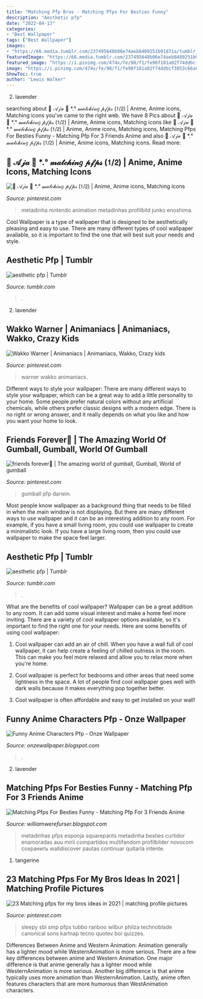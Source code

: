 ```yaml
---
title: "Matching Pfp Bros - Matching Pfps For Besties Funny"
description: "Aesthetic pfp"
date: "2022-04-13"
categories:
- "Best Wallpaper"
tags: ["Best Wallpaper"]
images:
- "https://66.media.tumblr.com/237495648b06e74aeb8489251b91871a/tumblr_inline_plwy11eOLV1v11r3i_1280.png"
featuredImage: "https://66.media.tumblr.com/237495648b06e74aeb8489251b91871a/tumblr_inline_plwy11eOLV1v11r3i_1280.png"
featured_image: "https://i.pinimg.com/474x/fe/90/f1/fe90f181a02f74ddbcf3853c66a8fbca.jpg"
image: "https://i.pinimg.com/474x/fe/90/f1/fe90f181a02f74ddbcf3853c66a8fbca.jpg"
ShowToc: true
author: "Lewis Walker"
---
```



2. lavender 

	

		
searching about 🎀 𝒜𝒿𝒶 🎀 *.° 𝓂𝒶𝓉𝒸𝒽𝒾𝓃𝑔 𝓅𝒻𝓅𝓈 (𝟣/𝟤) | Anime, Anime icons, Matching icons you've came to the right web. We have 8 Pics about 🎀 𝒜𝒿𝒶 🎀 *.° 𝓂𝒶𝓉𝒸𝒽𝒾𝓃𝑔 𝓅𝒻𝓅𝓈 (𝟣/𝟤) | Anime, Anime icons, Matching icons like 🎀 𝒜𝒿𝒶 🎀 *.° 𝓂𝒶𝓉𝒸𝒽𝒾𝓃𝑔 𝓅𝒻𝓅𝓈 (𝟣/𝟤) | Anime, Anime icons, Matching icons, Matching Pfps For Besties Funny - Matching Pfp For 3 Friends Anime and also 🎀 𝒜𝒿𝒶 🎀 *.° 𝓂𝒶𝓉𝒸𝒽𝒾𝓃𝑔 𝓅𝒻𝓅𝓈 (𝟣/𝟤) | Anime, Anime icons, Matching icons. Read more:
		
    
## 🎀 𝒜𝒿𝒶 🎀 *.° 𝓂𝒶𝓉𝒸𝒽𝒾𝓃𝑔 𝓅𝒻𝓅𝓈 (𝟣/𝟤) | Anime, Anime Icons, Matching Icons

<img loading=lazy src="https://i.pinimg.com/originals/65/32/58/6532587ba1a240ccb3ccfb4ba3dfc6ec.jpg" onerror="this.onerror=null;this.src='https://tse3.mm.bing.net/th?id=OIP.4n24NC_1IETmE-KhXXkIwQAAAA&amp;pid=15.1';" alt="🎀 𝒜𝒿𝒶 🎀 *.° 𝓂𝒶𝓉𝒸𝒽𝒾𝓃𝑔 𝓅𝒻𝓅𝓈 (𝟣/𝟤) | Anime, Anime icons, Matching icons">

_Source: pinterest.com_

>metadinha nintendo animation metadinhas profilbild junko enoshima. 

	

Cool Wallpaper is a type of wallpaper that is designed to be aesthetically pleasing and easy to use. There are many different types of cool wallpaper available, so it is important to find the one that will best suit your needs and style.

    
## Aesthetic Pfp | Tumblr

<img loading=lazy src="https://66.media.tumblr.com/1f10c3123030eedd3f4a6c4f4c0f96b8/tumblr_inline_plwxz1D1gM1v11r3i_1280.png" onerror="this.onerror=null;this.src='https://tse2.mm.bing.net/th?id=OIP.mPE0fDptCDLVgHC2iTNnvwAAAA&amp;pid=15.1';" alt="aesthetic pfp | Tumblr">

_Source: tumblr.com_

>. 

	

2. lavender 

    
## Wakko Warner | Animaniacs | Animaniacs, Wakko, Crazy Kids

<img loading=lazy src="https://i.pinimg.com/236x/4d/d2/f5/4dd2f553789868e23a28e436f4a600c3.jpg?nii=t" onerror="this.onerror=null;this.src='https://tse4.mm.bing.net/th?id=OIP.JSDDDOQkEqrbw6AMVnUYwgAAAA&amp;pid=15.1';" alt="Wakko Warner | Animaniacs | Animaniacs, Wakko, Crazy kids">

_Source: pinterest.com_

>warner wakko animaniacs. 

	

Different ways to style your wallpaper:
There are many different ways to style your wallpaper, which can be a great way to add a little personality to your home. Some people prefer natural colors without any artificial chemicals, while others prefer classic designs with a modern edge. There is no right or wrong answer, and it really depends on what you like and how you want your home to look.

    
## Friends Forever💚 | The Amazing World Of Gumball, Gumball, World Of Gumball

<img loading=lazy src="https://i.pinimg.com/originals/0b/cb/09/0bcb09d4ee6e4c12d963a78d70a0ac4b.jpg" onerror="this.onerror=null;this.src='https://tse3.mm.bing.net/th?id=OIP.oyKPgUg9t4aM62U63Y0WCgHaHa&amp;pid=15.1';" alt="friends forever💚 | The amazing world of gumball, Gumball, World of gumball">

_Source: pinterest.com_

>gumball pfp darwin. 

	

Most people know wallpaper as a background thing that needs to be filled in when the main window is not displaying. But there are many different ways to use wallpaper and it can be an interesting addition to any room. For example, if you have a small living room, you could use wallpaper to create a minimalistic look. If you have a large living room, then you could use wallpaper to make the space feel larger.

    
## Aesthetic Pfp | Tumblr

<img loading=lazy src="https://66.media.tumblr.com/237495648b06e74aeb8489251b91871a/tumblr_inline_plwy11eOLV1v11r3i_1280.png" onerror="this.onerror=null;this.src='https://tse4.mm.bing.net/th?id=OIP.6K3FILLO9C1W79RJGtJ_UgAAAA&amp;pid=15.1';" alt="aesthetic pfp | Tumblr">

_Source: tumblr.com_

>. 

	

What are the benefits of cool wallpaper?
Wallpaper can be a great addition to any room. It can add some visual interest and make a home feel more inviting. There are a variety of cool wallpaper options available, so it's important to find the right one for your needs. Here are some benefits of using cool wallpaper: 
1. Cool wallpaper can add an air of chill. When you have a wall full of cool wallpaper, it can help create a feeling of chilled outness in the room. This can make you feel more relaxed and allow you to relax more when you're home. 

2. Cool wallpaper is perfect for bedrooms and other areas that need some lightness in the space. A lot of people find cool wallpaper goes well with dark walls because it makes everything pop together better. 

3. Cool wallpaper is often affordable and easy to get installed on your wall!

    
## Funny Anime Characters Pfp - Onze Wallpaper

<img loading=lazy src="https://i.pinimg.com/originals/af/d8/9d/afd89d8d94cca9bed4ba464f35e16e89.jpg" onerror="this.onerror=null;this.src='https://tse3.mm.bing.net/th?id=OIP.EFLwB1t-o0Aztrtc1gAgwAHaHY&amp;pid=15.1';" alt="Funny Anime Characters Pfp - Onze Wallpaper">

_Source: onzewallpaper.blogspot.com_

>. 

	

2. lavender 

    
## Matching Pfps For Besties Funny - Matching Pfp For 3 Friends Anime

<img loading=lazy src="https://i.pinimg.com/236x/91/a2/d6/91a2d6c0c92dcdf7029c40752ec86bb0.jpg" onerror="this.onerror=null;this.src='https://tse2.mm.bing.net/th?id=OIP.rKxCUqnCCG8Ibe46-XpRmQAAAA&amp;pid=15.1';" alt="Matching Pfps For Besties Funny - Matching Pfp For 3 Friends Anime">

_Source: williamwerefurser.blogspot.com_

>metadinhas pfps esponja squarepants metadinha besties curtidor enamoradas auu mirii compartidos multifandom profilbilder novocom сохранить walldiscover pautas continuar quitarla intente. 

	

1. tangerine 

    
## 23 Matching Pfps For My Bros Ideas In 2021 | Matching Profile Pictures

<img loading=lazy src="https://i.pinimg.com/474x/fe/90/f1/fe90f181a02f74ddbcf3853c66a8fbca.jpg" onerror="this.onerror=null;this.src='https://tse1.mm.bing.net/th?id=OIP.V-PfKDDoEyXOuRyUmJNNuwAAAA&amp;pid=15.1';" alt="23 Matching pfps for my bros ideas in 2021 | matching profile pictures">

_Source: pinterest.com_

>sleepy sbi smp pfps tubbo ranboo wilbur philza technoblade canonical sons karlnap tecno quotev boi quizzes. 

	

Differences Between Anime and Western Animation: Animation generally has a lighter mood while WesternAnimation is more serious.
There are a few key differences between anime and Western Animation. One major difference is that anime generally has a lighter mood while WesternAnimation is more serious. Another big difference is that anime typically uses more animation than WesternAnimation. Lastly, anime often features characters that are more humorous than WestAnimation characters.

